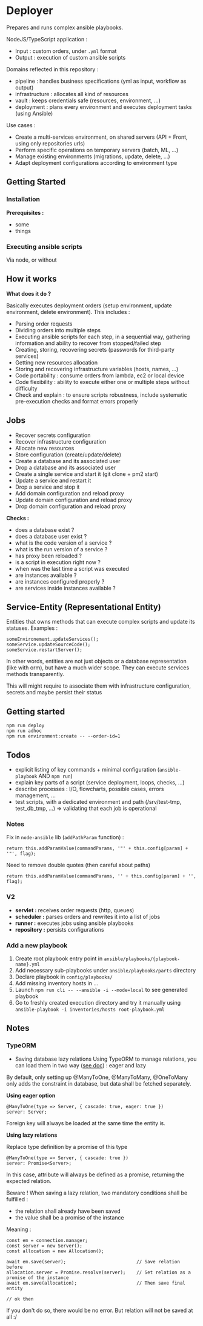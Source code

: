 # Deployer

Prepares and runs complex ansible playbooks.

NodeJS/TypeScript application :
- Input : custom orders, under `.yml` format
- Output : execution of custom ansible scripts


Domains reflected in this repository :
* pipeline : handles business specifications (yml as input, workflow as output)
* infrastructure : allocates all kind of resources
* vault : keeps credentials safe (resources, environment, ...)
* deployment : plans every environment and executes deployment tasks (using Ansible)

Use cases :
- Create a multi-services environment, on shared servers (API + Front, using only repositories urls)
- Perform specific operations on temporary servers (batch, ML, ...)
- Manage existing environments (migrations, update, delete, ...)
- Adapt deployment configurations according to environment type

## Getting Started

### Installation

**Prerequisites :**
- some
- things


### Executing ansible scripts
Via node, or without


## How it works

**What does it do ?**

Basically executes deployment orders (setup environment, update environment, delete environment). 
This includes :
* Parsing order requests
* Dividing orders into multiple steps
* Executing ansible scripts for each step, in a sequential way, gathering information and ability to recover from 
stopped/failed step
* Creating, storing, recovering secrets (passwords for third-party services)
* Getting new resources allocation
* Storing and recovering infrastructure variables (hosts, names, ...)
* Code portability : consume orders from lambda, ec2 or local device
* Code flexibility : ability to execute either one or multiple steps without difficulty
* Check and explain : to ensure scripts robustness, include systematic pre-execution checks and format errors properly 


## Jobs

* Recover secrets configuration
* Recover infrastructure configuration
* Allocate new resources
* Store configuration (create/update/delete)
* Create a database and its associated user
* Drop a database and its associated user
* Create a single service and start it (git clone + pm2 start)
* Update a service and restart it
* Drop a service and stop it
* Add domain configuration and reload proxy
* Update domain configuration and reload proxy
* Drop domain configuration and reload proxy

**Checks :**

* does a database exist ?
* does a database user exist ?
* what is the code version of a service ?
* what is the run version of a service ?
* has proxy been reloaded ?
* is a script in execution right now ?
* when was the last time a script was executed
* are instances available ?
* are instances configured properly ?
* are services inside instances available ?


## Service-Entity (Representational Entity)

Entities that owns methods that can execute complex scripts and update its statuses. Examples :
```
someEnvironement.updateServices();
someService.updateSourceCode();
someService.restartServer();
```

In other words, entities are not just objects or a database representation (like with orm), but have a much wider scope.
They can execute services methods transparently.

This will might require to associate them with infrastructure configuration, secrets and maybe persist their status 

## Getting started
```
npm run deploy
npm run adhoc
npm run environment:create -- --order-id=1
```


## Todos

* explicit listing of key commands + minimal configuration (`ansible-playbook` AND `npm run`)
* explain key parts of a script (service deployment, loops, checks, ...)
* describe processes : I/O, flowcharts, possible cases, errors management, ...
* test scripts, with a dedicated environment and path (/srv/test-tmp, test_db_tmp, ...) => validating that each job is operational


### Notes

Fix in `node-ansible` lib (`addPathParam` function) :
```
return this.addParamValue(commandParams, '"' + this.config[param] + '"', flag);
```

Need to remove double quotes (then careful about paths)
```
return this.addParamValue(commandParams, '' + this.config[param] + '', flag);
```




### V2 
* **servlet :** receives order requests (http, queues)
* **scheduler :** parses orders and rewrites it into a list of jobs
* **runner :** executes jobs using ansible playbooks  
* **repository :** persists configurations  



### Add a new playbook

1. Create root playbook entry point in `ansible/playbooks/{playbook-name}.yml`
2. Add necessary sub-playbooks under `ansible/playbooks/parts` directory
3. Declare playbook in `config/playbooks/`
4. Add missing inventory hosts in ... 
4. Launch `npm run cli -- --ansible -i --mode=local` to see generated playbook
5. Go to freshly created execution directory and try it manually using `ansible-playbook -i inventories/hosts root-playbook.yml`


## Notes

### TypeORM

* Saving database lazy relations
Using TypeORM to manage relations, you can load them in two way 
([see doc](https://github.com/typeorm/typeorm/blob/master/docs/eager-and-lazy-relations.md)) : eager and lazy

By default, only setting up @ManyToOne, @ManyToMany, @OneToMany only adds the constraint in database, but data shall be
fetched separately.

**Using eager option**

```
@ManyToOne(type => Server, { cascade: true, eager: true })
server: Server;
```

Foreign key will always be loaded at the same time the entity is.

**Using lazy relations**

Replace type definition by a promise of this type 

```
@ManyToOne(type => Server, { cascade: true })
server: Promise<Server>;
```

In this case, attribute will always be defined as a promise, returning the expected relation.

Beware ! When saving a lazy relation, two mandatory conditions shall be fulfilled :
- the relation shall already have been saved
- the value shall be a promise of the instance

Meaning :
```
const em = connection.manager;
const server = new Server();
const allocation = new Allocation();

await em.save(server);                          // Save relation before
allocation.server = Promise.resolve(server);    // Set relation as a promise of the instance
await em.save(allocation);                      // Then save final entity

// ok then
```

If you don't do so, there would be no error. But relation will not be saved at all :/


